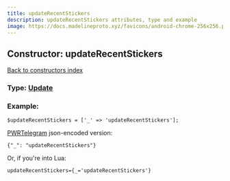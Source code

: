 ```yaml
---
title: updateRecentStickers
description: updateRecentStickers attributes, type and example
image: https://docs.madelineproto.xyz/favicons/android-chrome-256x256.png
---
```

## Constructor: updateRecentStickers  
[Back to constructors index](index.md)






### Type: [Update](../types/Update.md)


### Example:

```
$updateRecentStickers = ['_' => 'updateRecentStickers'];
```  

[PWRTelegram](https://pwrtelegram.xyz) json-encoded version:

```
{"_": "updateRecentStickers"}
```


Or, if you're into Lua:  


```
updateRecentStickers={_='updateRecentStickers'}

```


